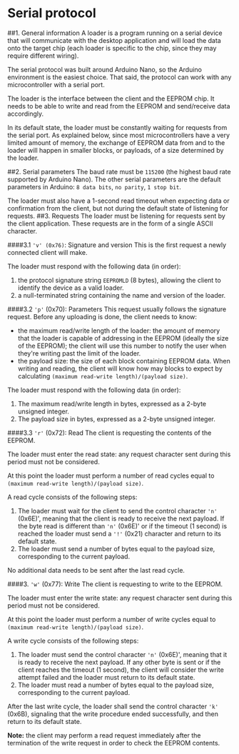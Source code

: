 # Serial protocol

##1. General information
A loader is a program running on a serial device that will communicate with the desktop application and will load the data onto the target chip (each loader is specific to the chip, since they may require different wiring).

The serial protocol was built around Arduino Nano, so the Arduino environment is the easiest choice. That said, the protocol can work with any microcontroller with a serial port.

The loader is the interface between the client and the EEPROM chip. It needs to be able to write and read from the EEPROM and send/receive data accordingly.

In its default state, the loader must be constantly waiting for requests from the serial port.
As explained below, since most microcontrollers have a very limited amount of memory, the exchange of EEPROM data from and to the loader will happen in smaller blocks, or payloads, of a size determined by the loader.

##2. Serial parameters
The baud rate must be `115200` (the highest baud rate supported by Arduino Nano).
The other serial parameters are the default parameters in Arduino: `8 data bits`, `no parity`, `1 stop bit`.

The loader must also have a 1-second read timeout when expecting data or confirmation from the client, but not during the default state of listening for requests.
##3. Requests
The loader must be listening for requests sent by the client application. These requests are in the form of a single ASCII character.

####3.1 `'v' (0x76)`: Signature and version
This is the first request a newly connected client will make.

The loader must respond with the following data (in order):
1. the protocol signature string `EEPROMLD` (8 bytes), allowing the client to identify the device as a valid loader.
2. a null-terminated string containing the name and version of the loader. 

####3.2 `'p'` (0x70): Parameters
This request usually follows the signature request. Before any uploading is done, the client needs to know:
 * the maximum read/write length of the loader: the amount of memory that the loader is capable of addressing in the EEPROM (ideally the size of the EEPROM); the client will use this number to notify the user when they're writing past the limit of the loader.
 * the payload size: the size of each block containing EEPROM data. When writing and reading, the client will know how may blocks to expect by calculating `(maximum read-write length)/(payload size)`.

The loader must respond with the following data (in order):
1. The maximum read/write length in bytes, expressed as a 2-byte unsigned integer.
2. The payload size in bytes, expressed as a 2-byte unsigned integer.

####3.3 `'r'` (0x72): Read
The client is requesting the contents of the EEPROM.

The loader must enter the read state: any request character sent during this period must not be considered.

At this point the loader must perform a number of read cycles equal to `(maximum read-write length)/(payload size)`.

A read cycle consists of the following steps:
1. The loader must wait for the client to send the control character `'n'` (0x6E)', meaning that the client is ready to receive the next payload. If the byte read is different than `'n'` (0x6E)' or if the timeout (1 second) is reached the loader must send a `'!'` (0x21) character and return to its default state.
2. The loader must send a number of bytes equal to the payload size, corresponding to the current payload.

No additional data needs to be sent after the last read cycle.

####3. `'w'` (0x77): Write
The client is requesting to write to the EEPROM.

The loader must enter the write state: any request character sent during this period must not be considered.

At this point the loader must perform a number of write cycles equal to `(maximum read-write length)/(payload size)`.

A write cycle consists of the following steps:
1. The loader must send the control character `'n'` (0x6E)', meaning that it is ready to receive the next payload. If any other byte is sent or if the client reaches the timeout (1 second), the client will consider the write attempt failed and the loader must return to its default state.
2. The loader must read a number of bytes equal to the payload size, corresponding to the current payload.

After the last write cycle, the loader shall send the control character `'k'` (0x6B), signaling that the write procedure ended successfully, and then return to its default state.

**Note:** the client may perform a read request immediately after the termination of the write request in order to check the EEPROM contents.






